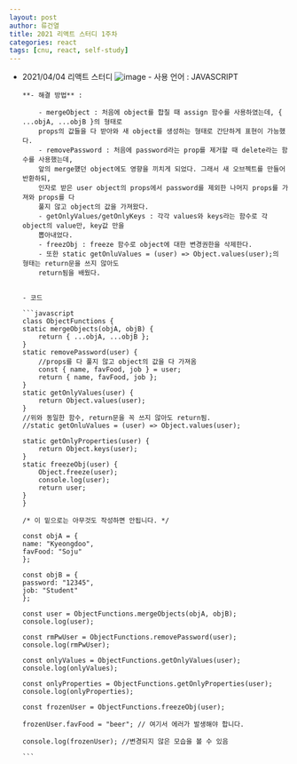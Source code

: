 ```yaml
---
layout: post
author: 류건열
title: 2021 리액트 스터디 1주차
categories: react
tags: [cnu, react, self-study]
---
```


- 2021/04/04 리액트 스터디
  ![image](https://user-images.githubusercontent.com/34560965/113511192-91961880-9599-11eb-8f26-1e0d3fd340ca.png) - 사용 언어 : JAVASCRIPT

      **- 해결 방법** :

          - mergeObject : 처음에 object를 합칠 때 assign 함수를 사용하였는데, { ...objA, ...objB }의 형태로
          props의 값들을 다 받아와 새 object를 생성하는 형태로 간단하게 표현이 가능했다.
          - removePassword : 처음에 password라는 prop를 제거할 때 delete라는 함수를 사용했는데,
          앞의 merge헀던 object에도 영향을 끼치게 되었다. 그래서 새 오브젝트를 만들어 반환하되,
          인자로 받은 user object의 props에서 password를 제외한 나머지 props를 가져와 props를 다
          풀지 않고 object의 값을 가져왔다.
          - getOnlyValues/getOnlyKeys : 각각 values와 keys라는 함수로 각 object의 value만, key값 만을
          뽑아내었다.
          - freezObj : freeze 함수로 object에 대한 변경권한을 삭제한다.
          - 또한 static getOnluValues = (user) => Object.values(user);의 형태는 return문을 쓰지 않아도
          return됨을 배웠다.


      - 코드

      ```javascript
      class ObjectFunctions {
      static mergeObjects(objA, objB) {
          return { ...objA, ...objB };
      }
      static removePassword(user) {
          //props를 다 풀지 않고 object의 값을 다 가져옴
          const { name, favFood, job } = user;
          return { name, favFood, job };
      }
      static getOnlyValues(user) {
          return Object.values(user);
      }
      //위와 동일한 함수, return문을 꼭 쓰지 않아도 return됨.
      //static getOnluValues = (user) => Object.values(user);

      static getOnlyProperties(user) {
          return Object.keys(user);
      }
      static freezeObj(user) {
          Object.freeze(user);
          console.log(user);
          return user;
      }
      }

      /* 이 밑으로는 아무것도 작성하면 안됩니다. */

      const objA = {
      name: "Kyeongdoo",
      favFood: "Soju"
      };

      const objB = {
      password: "12345",
      job: "Student"
      };

      const user = ObjectFunctions.mergeObjects(objA, objB);
      console.log(user);

      const rmPwUser = ObjectFunctions.removePassword(user);
      console.log(rmPwUser);

      const onlyValues = ObjectFunctions.getOnlyValues(user);
      console.log(onlyValues);

      const onlyProperties = ObjectFunctions.getOnlyProperties(user);
      console.log(onlyProperties);

      const frozenUser = ObjectFunctions.freezeObj(user);

      frozenUser.favFood = "beer"; // 여기서 에러가 발생해야 합니다.

      console.log(frozenUser); //변경되지 않은 모습을 볼 수 있음

      ```
